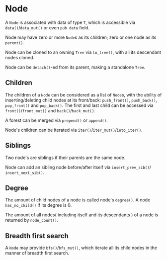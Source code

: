 # Node

A `Node` is associated with data of type `T`, which is accessible via
`data()`/`data_mut()` or even `pub data` field.

Node may have zero or more `Node`s as its children; zero or one node as its
`parent()`.

Node can be cloned to an owning `Tree` via `to_tree()`, with all its descendant
nodes cloned.

Node can be `detach()`-ed from its parent, making a standalone `Tree`.

## Children

The children of a `Node` can be considered as a list of `Node`s, with the
ability of inserting/deleting child nodes at its front/back: `push_front()`,
`push_back()`, `pop_front()` and `pop_back()`. The first and last child can be
accessed via `front()`/`front_mut()` and `back()`/`back_mut()`.

A forest can be merged via `prepend()` or `append()`.

Node's children can be iterated via `iter()`/`iter_mut()`/`into_iter()`.

## Siblings

Two node's are siblings if their parents are the same node.

Node can add an sibling node before/after itself via `insert_prev_sib()`/
`insert_next_sib()`.

## Degree

The amount of child nodes of a node is called node's `degree()`.
A node `has_no_child()` if its degree is 0.

The amount of all nodes( including itself and its descendants ) of a node is
returned by `node_count()`.

## Breadth first search

A `Node` may provide `bfs()`/`bfs_mut()`, which iterate all its child nodes in
the manner of breadth first search.
